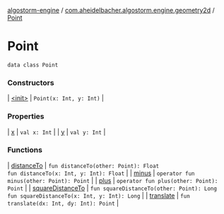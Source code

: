 [algostorm-engine](../../index.md) / [com.aheidelbacher.algostorm.engine.geometry2d](../index.md) / [Point](.)

# Point

`data class Point`

### Constructors

| [&lt;init&gt;](-init-.md) | `Point(x: Int, y: Int)` |

### Properties

| [x](x.md) | `val x: Int` |
| [y](y.md) | `val y: Int` |

### Functions

| [distanceTo](distance-to.md) | `fun distanceTo(other: Point): Float`<br>`fun distanceTo(x: Int, y: Int): Float` |
| [minus](minus.md) | `operator fun minus(other: Point): Point` |
| [plus](plus.md) | `operator fun plus(other: Point): Point` |
| [squareDistanceTo](square-distance-to.md) | `fun squareDistanceTo(other: Point): Long`<br>`fun squareDistanceTo(x: Int, y: Int): Long` |
| [translate](translate.md) | `fun translate(dx: Int, dy: Int): Point` |


